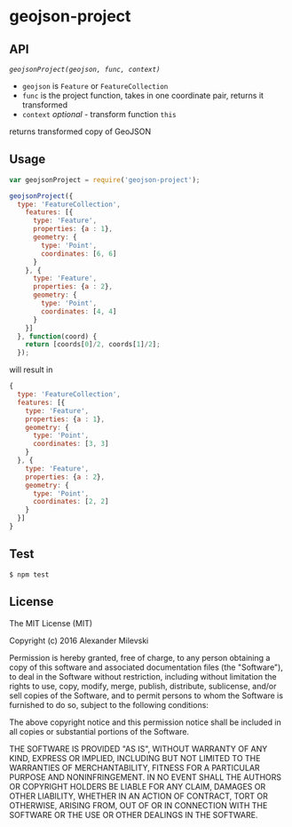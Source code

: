 # geojson-project

## API

*`geojsonProject(geojson, func, context)`*
* `geojson` is `Feature` or `FeatureCollection`
* `func` is the project function, takes in one coordinate pair,
         returns it transformed
* `context` _optional_ - transform function `this`

returns transformed copy of GeoJSON

## Usage
```js
var geojsonProject = require('geojson-project');

geojsonProject({
  type: 'FeatureCollection',
    features: [{
      type: 'Feature',
      properties: {a : 1},
      geometry: {
        type: 'Point',
        coordinates: [6, 6]
      }
    }, {
      type: 'Feature',
      properties: {a : 2},
      geometry: {
        type: 'Point',
        coordinates: [4, 4]
      }
    }]
  }, function(coord) {
    return [coords[0]/2, coords[1]/2];
  });

```

will result in

```js
{
  type: 'FeatureCollection',
  features: [{
    type: 'Feature',
    properties: {a : 1},
    geometry: {
      type: 'Point',
      coordinates: [3, 3]
    }
  }, {
    type: 'Feature',
    properties: {a : 2},
    geometry: {
      type: 'Point',
      coordinates: [2, 2]
    }
  }]
}
```

## Test

```shell
$ npm test
```


## License

The MIT License (MIT)

Copyright (c) 2016 Alexander Milevski

Permission is hereby granted, free of charge, to any person obtaining a copy
of this software and associated documentation files (the "Software"), to deal
in the Software without restriction, including without limitation the rights
to use, copy, modify, merge, publish, distribute, sublicense, and/or sell
copies of the Software, and to permit persons to whom the Software is
furnished to do so, subject to the following conditions:

The above copyright notice and this permission notice shall be included in all
copies or substantial portions of the Software.

THE SOFTWARE IS PROVIDED "AS IS", WITHOUT WARRANTY OF ANY KIND, EXPRESS OR
IMPLIED, INCLUDING BUT NOT LIMITED TO THE WARRANTIES OF MERCHANTABILITY,
FITNESS FOR A PARTICULAR PURPOSE AND NONINFRINGEMENT. IN NO EVENT SHALL THE
AUTHORS OR COPYRIGHT HOLDERS BE LIABLE FOR ANY CLAIM, DAMAGES OR OTHER
LIABILITY, WHETHER IN AN ACTION OF CONTRACT, TORT OR OTHERWISE, ARISING FROM,
OUT OF OR IN CONNECTION WITH THE SOFTWARE OR THE USE OR OTHER DEALINGS IN THE
SOFTWARE.


